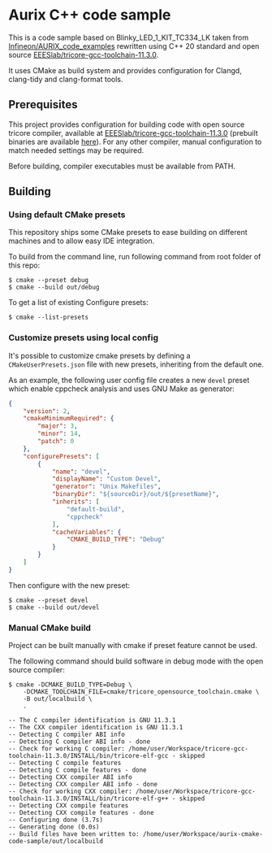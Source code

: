 # Aurix C++ code sample

This is a code sample based on Blinky_LED_1_KIT_TC334_LK taken from
[Infineon/AURIX_code_examples](https://github.com/Infineon/AURIX_code_examples)
rewritten using C++ 20 standard and open source
[EEESlab/tricore-gcc-toolchain-11.3.0](https://github.com/EEESlab/tricore-gcc-toolchain-11.3.0).

It uses CMake as build system and provides configuration for Clangd, clang-tidy
and clang-format tools.

## Prerequisites

This project provides configuration for building code with open source tricore
compiler, available at
[EEESlab/tricore-gcc-toolchain-11.3.0](https://github.com/EEESlab/tricore-gcc-toolchain-11.3.0)
(prebuilt binaries are available [here](https://github.com/NoMore201/tricore-gcc-toolchain/releases/latest)).
For any other compiler, manual configuration to
match needed settings may be required.

Before building, compiler executables must be available from PATH.

## Building

### Using default CMake presets

This repository ships some CMake presets to ease building on different machines
and to allow easy IDE integration.

To build from the command line, run following command from root folder of this
repo:

```
$ cmake --preset debug
$ cmake --build out/debug
```

To get a list of existing Configure presets:

```
$ cmake --list-presets
```

### Customize presets using local config

It's possible to customize cmake presets by defining a `CMakeUserPresets.json`
file with new presets, inheriting from the default one.

As an example, the following user config file creates a new `devel` preset
which enable cppcheck analysis and uses GNU Make as generator:

```json
{
    "version": 2,
    "cmakeMinimumRequired": {
        "major": 3,
        "minor": 14,
        "patch": 0
    },
    "configurePresets": [
        {
            "name": "devel",
            "displayName": "Custom Devel",
            "generator": "Unix Makefiles",
            "binaryDir": "${sourceDir}/out/${presetName}",
            "inherits": [
                "default-build",
                "cppcheck"
            ],
            "cacheVariables": {
                "CMAKE_BUILD_TYPE": "Debug"
            }
        }
    ]
}
```

Then configure with the new preset:

```
$ cmake --preset devel
$ cmake --build out/devel
```

### Manual CMake build

Project can be built manually with cmake if preset feature cannot be used.

The following command should build software in debug mode with the open source
compiler:

```
$ cmake -DCMAKE_BUILD_TYPE=Debug \
    -DCMAKE_TOOLCHAIN_FILE=cmake/tricore_opensource_toolchain.cmake \
    -B out/localbuild \
    .

-- The C compiler identification is GNU 11.3.1
-- The CXX compiler identification is GNU 11.3.1
-- Detecting C compiler ABI info
-- Detecting C compiler ABI info - done
-- Check for working C compiler: /home/user/Workspace/tricore-gcc-toolchain-11.3.0/INSTALL/bin/tricore-elf-gcc - skipped
-- Detecting C compile features
-- Detecting C compile features - done
-- Detecting CXX compiler ABI info
-- Detecting CXX compiler ABI info - done
-- Check for working CXX compiler: /home/user/Workspace/tricore-gcc-toolchain-11.3.0/INSTALL/bin/tricore-elf-g++ - skipped
-- Detecting CXX compile features
-- Detecting CXX compile features - done
-- Configuring done (3.7s)
-- Generating done (0.0s)
-- Build files have been written to: /home/user/Workspace/aurix-cmake-code-sample/out/localbuild
```